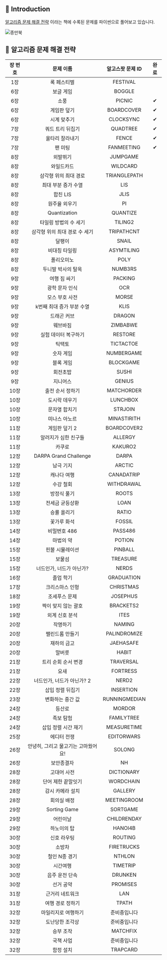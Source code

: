 ## 📖 Introduction

[알고리즘 문제 해결 전략](https://book.algospot.com/index.html) 이라는 책에 수록된 문제를 파이썬으로 풀어보고 있습니다.

![종만북](https://book.algospot.com/static/img/cover1-small.png)

## 📝 알고리즘 문제 해결 전략
  
|장 번호|문제 이름|알고스팟 문제 ID|완료|
|:---:|:---:|:---:|:---:|
|1장|록 페스티벌|FESTIVAL| 
|6장|보글 게임|BOGGLE| 
|6장|소풍|PICNIC|&#10004;
|6장|게임판 덮기|BOARDCOVER|&#10004;
|6장|시계 맞추기|CLOCKSYNC|&#10004;
|7장|쿼드 트리 뒤집기|QUADTREE|&#10004;
|7장|울타리 잘라내기|FENCE|&#10004;
|7장|팬 미팅|FANMEETING|&#10004;
|8장|외발뛰기|JUMPGAME| 
|8장|와일드카드|WILDCARD| 
|8장|삼각형 위의 최대 경로|TRIANGLEPATH| 
|8장|최대 부분 증가 수열|LIS| 
|8장|합친 LIS|JLIS| 
|8장|원주율 외우기|PI| 
|8장|Quantization|QUANTIZE| 
|8장|타일링 방법의 수 세기|TILING2| 
|8장|삼각형 위의 최대 경로 수 세기|TRIPATHCNT| 
|8장|달팽이|SNAIL| 
|8장|비대칭 타일링|ASYMTILING| 
|8장|폴리오미노|POLY| 
|8장|두니발 박사의 탈옥|NUMB3RS| 
|9장|여행 짐 싸기|PACKING| 
|9장|광학 문자 인식|OCR| 
|9장|모스 부호 사전|MORSE| 
|9장|k번째 최대 증가 부분 수열|KLIS| 
|9장|드래곤 커브|DRAGON| 
|9장|웨브바짐|ZIMBABWE| 
|9장|실험 데이터 복구하기|RESTORE| 
|9장|틱택토|TICTACTOE| 
|9장|숫자 게임|NUMBERGAME| 
|9장|블록 게임|BLOCKGAME| 
|9장|회전초밥|SUSHI| 
|9장|지니어스|GENIUS| 
|10장|출전 순서 정하기|MATCHORDER| 
|10장|도시락 데우기|LUNCHBOX| 
|10장|문자열 합치기|STRJOIN| 
|10장|미나스 아노르|MINASTIRITH| 
|11장|게임판 덮기 2|BOARDCOVER2| 
|11장|알러지가 심한 친구들|ALLERGY| 
|11장|카쿠로|KAKURO2| 
|12장|DARPA Grand Challenge|DARPA| 
|12장|남극 기지|ARCTIC| 
|12장|캐나다 여행|CANADATRIP| 
|12장|수강 철회|WITHDRAWAL| 
|13장|방정식 풀기|ROOTS| 
|13장|전세금 균등상환|LOAN| 
|13장|승률 올리기|RATIO| 
|13장|꽃가루 화석|FOSSIL| 
|14장|비밀번호 486|PASS486| 
|14장|마법의 약|POTION| 
|15장|핀볼 시뮬레이션|PINBALL| 
|15장|보물섬|TREASURE| 
|15장|너드인가, 너드가 아닌가?|NERDS| 
|16장|졸업 학기|GRADUATION| 
|17장|크리스마스 인형|CHRISTMAS| 
|18장|조세푸스 문제|JOSEPHUS| 
|19장|짝이 맞지 않는 괄호|BRACKETS2| 
|19장|외계 신호 분석|ITES| 
|20장|작명하기|NAMING| 
|20장|팰린드롬 만들기|PALINDROMIZE| 
|20장|재하의 금고|JAEHASAFE| 
|20장|말버릇|HABIT| 
|21장|트리 순회 순서 변경|TRAVERSAL| 
|21장|요새|FORTRESS| 
|22장|너드인가, 너드가 아닌가? 2|NERD2| 
|22장|삽입 정렬 뒤집기|INSERTION| 
|23장|변화하는 중간 값|RUNNINGMEDIAN| 
|24장|등산로|MORDOR| 
|24장|족보 탐험|FAMILYTREE| 
|24장|삽입 정렬 시간 재기|MEASURETIME| 
|25장|에디터 전쟁|EDITORWARS| 
|26장|안녕히, 그리고 물고기는 고마웠어요!|SOLONG| 
|26장|보안종결자|NH| 
|28장|고대어 사전|DICTIONARY| 
|28장|단어 제한 끝말잇기|WORDCHAIN| 
|28장|감시 카메라 설치|GALLERY| 
|28장|회의실 배정|MEETINGROOM| 
|29장|Sorting Game|SORTGAME| 
|29장|어린이날|CHILDRENDAY| 
|29장|하노이의 탑|HANOI4B| 
|30장|신호 라우팅|ROUTING| 
|30장|소방차|FIRETRUCKS| 
|30장|철인 N종 경기|NTHLON| 
|30장|시간여행|TIMETRIP| 
|30장|음주 운전 단속|DRUNKEN| 
|30장|선거 공약|PROMISES| 
|31장|근거리 네트워크|LAN| 
|31장|여행 경로 정하기|TPATH| 
|32장|마일리지로 여행하기|준비중입니다| 
|32장|도난당한 조각상|준비중입니다| 
|32장|승부 조작|MATCHFIX| 
|32장|국책 사업|준비중입니다| 
|32장|함정 설치|TRAPCARD| 







